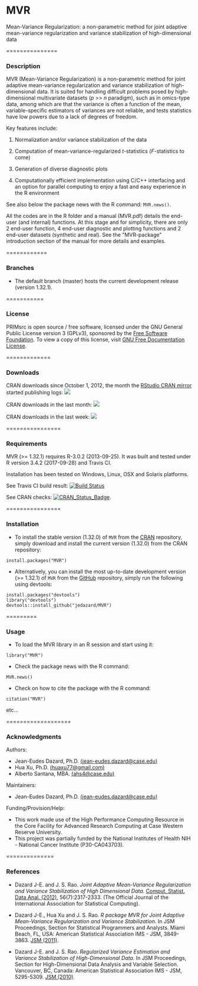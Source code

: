 # MVR
Mean-Variance Regularization: a non-parametric method for joint adaptive mean-variance regularization and variance stabilization of high-dimensional data


===============
### Description

MVR (Mean-Variance Regularization) is a non-parametric method for joint adaptive mean-variance regularization 
and variance stabilization of high-dimensional data. It is suited for handling difficult problems posed by 
high-dimensional multivariate datasets (_p_ >> _n_ paradigm), such as in omics-type data, 
among which are that the variance is often a function of the mean, variable-specific estimators of variances are not reliable, 
and tests statistics have low powers due to a lack of degrees of freedom.

Key features include:

1. Normalization and/or variance stabilization of the data

2. Computation of mean-variance-regularized _t_-statistics (_F_-statistics to come)

3. Generation of diverse diagnostic plots

4. Computationally efficient implementation using C/C++ interfacing and an option for parallel
computing to enjoy a fast and easy experience in the R environment

See also below the package news with the R command: `MVR.news()`.

All the codes are in the R folder and a manual (MVR.pdf) details the end-user (and internal) functions. 
At this stage and for simplicity, there are only 2 end-user function, 4 end-user diagnostic 
and plotting functions and 2 end-user datasets (synthetic and real). 
See the "MVR-package" introduction section of the manual for more details and examples.


============
### Branches

- The default branch (master) hosts the current development release (version 1.32.1). 


===========
### License

PRIMsrc is open source / free software, licensed under the GNU General Public License version 3 (GPLv3), 
sponsored by the [Free Software Foundation](http://www.fsf.org/). To view a copy of this license, visit 
[GNU Free Documentation License](http://www.gnu.org/licenses/gpl-3.0.html).


=============
### Downloads

CRAN downloads since October 1, 2012, 
the month the [RStudio CRAN mirror](http://cran-logs.rstudio.com/) 
started publishing logs:
[![](https://cranlogs.r-pkg.org/badges/grand-total/MVR)](https://CRAN.R-project.org/package=MVR)

CRAN downloads in the last month:
[![](https://cranlogs.r-pkg.org/badges/last-month/MVR)](https://CRAN.R-project.org/package=MVR)

CRAN downloads in the last week:
[![](https://cranlogs.r-pkg.org/badges/last-week/MVR)](https://CRAN.R-project.org/package=MVR)


================
### Requirements

MVR (>= 1.32.1) requires R-3.0.2 (2013-09-25). It was built and tested under R version 3.4.2 (2017-09-28) and Travis CI. 

Installation has been tested on Windows, Linux, OSX and Solaris platforms. 

See Travis CI build result:
[![Build Status](https://travis-ci.org/jedazard/MVR.png?branch=master)](https://travis-ci.org/jedazard/MVR)

See CRAN checks:
[![CRAN_Status_Badge](http://www.r-pkg.org/badges/version/MVR)](https://cran.r-project.org/web/checks/check_results_MVR.html).


================
### Installation

* To install the stable version (1.32.0) of `MVR` from the [CRAN](https://CRAN.R-project.org/package=MVR) repository, 
simply download and install the current version (1.32.0) from the CRAN repository:

```{r}
install.packages("MVR")
```

* Alternatively, you can install the most up-to-date development version (>= 1.32.1) of `MVR` from the [GitHub](https://github.com/jedazard/MVR) repository, 
simply run the following using devtools:

```{r}
install.packages("devtools")
library("devtools")
devtools::install_github("jedazard/MVR")
```

=========
### Usage

* To load the MVR library in an R session and start using it:

```{r}
library("MVR")
```

* Check the package news with the R command:

```{r}
MVR.news()
```

* Check on how to cite the package with the R command:

```{r}
citation("MVR")
```

etc...


===================
### Acknowledgments

Authors: 
   + Jean-Eudes Dazard, Ph.D. [(jean-eudes.dazard@case.edu)](jean-eudes.dazard@case.edu)
   + Hua Xu, Ph.D. [(huaxu77@gmail.com)](huaxu77@gmail.com)
   + Alberto Santana, MBA. [(ahs4@case.edu)](ahs4@case.edu)

Maintainers: 
   + Jean-Eudes Dazard, Ph.D. [(jean-eudes.dazard@case.edu)](jean-eudes.dazard@case.edu)

Funding/Provision/Help:   
   + This work made use of the High Performance Computing Resource in the Core Facility for Advanced Research Computing at Case Western Reserve University. 
   + This project was partially funded by the National Institutes of Health NIH - National Cancer Institute (P30-CA043703).


==============
### References
              
   + Dazard J-E. and J. S. Rao.
      *Joint Adaptive Mean-Variance Regularization and Variance Stabilization of High Dimensional Data*. 
      [Comput. Statist. Data Anal. (2012)](http://www.sciencedirect.com/science/article/pii/S0167947312000321), 56(7):2317-2333.
      (The Official Journal of the International Association for Statistical Computing).

   + Dazard J-E., Hua Xu and J. S. Rao. 
      *R package MVR for Joint Adaptive Mean-Variance Regularization and Variance Stabilization*. 
      In JSM Proceedings, Section for Statistical Programmers and Analysts. 
      Miami Beach, FL, USA: American Statistical Association IMS - JSM, 3849-3863.
      [JSM (2011)](https://www.ncbi.nlm.nih.gov/pmc/articles/PMC4725579/).

   + Dazard J-E. and J. S. Rao. 
      *Regularized Variance Estimation and Variance Stabilization of High-Dimensional Data*. 
      In JSM Proceedings, Section for High-Dimensional Data Analysis and Variable Selection. 
      Vancouver, BC, Canada: American Statistical Association IMS - JSM, 5295-5309.
      [JSM (2010)](https://www.ncbi.nlm.nih.gov/pmc/articles/PMC4727967/).
